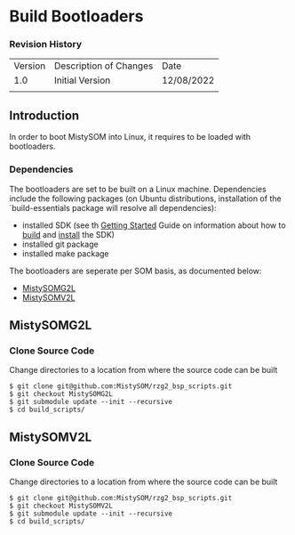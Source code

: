 # Build Bootloaders

### Revision History

<table>
  <tr>
   <td>Version
   </td>
   <td>Description of Changes
   </td>
   <td>Date
   </td>
  </tr>
  <tr>
   <td>
	   1.0
   </td>
   <td>
	   Initial Version
   </td>
   <td>
	   12/08/2022
   </td>
  </tr>
  <tr>
   <td>
   </td>
   <td>
   </td>
   <td>
   </td>
  </tr>
</table>

## Introduction

In order to boot MistySOM into Linux, it requires to be loaded with bootloaders. 
### Dependencies
The bootloaders are set to be built on a Linux machine. 
Dependencies include the following packages (on Ubuntu distributions, installation of the `build-essentials package will resolve all dependencies):
* installed SDK (see th [Getting Started](https://github.com/MistySOM/wiki/blob/master/GettingStarted.md) Guide on information about how to [build](https://github.com/MistySOM/wiki/blob/master/GettingStarted.md#building-the-sdk-1) and [install](https://github.com/MistySOM/wiki/blob/master/GettingStarted.md#installation-of-the-sdk) the SDK)
* installed git package
* installed make package

The bootloaders are seperate per SOM basis, as documented below:
* [MistySOMG2L ]( #MistySOMG2L)
* [MistySOMV2L ]( #MistySOMV2L)

## MistySOMG2L

### Clone Source Code
Change directories to a location from where the source code can be built
```
$ git clone git@github.com:MistySOM/rzg2_bsp_scripts.git
$ git checkout MistySOMG2L
$ git submodule update --init --recursive
$ cd build_scripts/
```


## MistySOMV2L

### Clone Source Code
Change directories to a location from where the source code can be built
```
$ git clone git@github.com:MistySOM/rzg2_bsp_scripts.git
$ git checkout MistySOMV2L
$ git submodule update --init --recursive
$ cd build_scripts/
```
